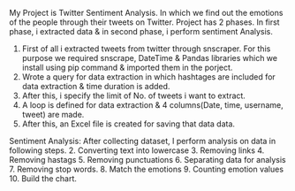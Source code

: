 My Project is Twitter Sentiment Analysis. In which we find out the emotions of the people through their tweets on Twitter.
Project has 2 phases. In first phase, i extracted data & in second phase, i perform sentiment Analysis.

1. First of all i extracted tweets from twitter through snscraper. For this purpose we required snscrape, DateTime & Pandas libraries which we install using pip command
   & imported them in the porject.
2. Wrote a query for data extraction in which hashtages are included for data extraction & time duration is added.
3. After this, i specify the limit of No. of tweets i want to extract.
4. A loop is defined for data extraction & 4 columns(Date, time, username, tweet) are made.
5. After this, an Excel file is created for saving that data data.

Sentiment Analysis:
After collecting dataset, I perform analysis on data in following steps.
 2. Converting text into lowercase
 3. Removing links
 4. Removing hastags
 5. Removing punctuations
 6. Separating data for analysis
 7. Removing stop words.
 8. Match the emotions
 9. Counting emotion values
 10. Build the chart.

